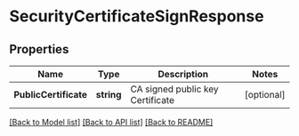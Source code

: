 # SecurityCertificateSignResponse

## Properties

Name | Type | Description | Notes
------------ | ------------- | ------------- | -------------
**PublicCertificate** | **string** | CA signed public key Certificate | [optional] 

[[Back to Model list]](../README.md#documentation-for-models) [[Back to API list]](../README.md#documentation-for-api-endpoints) [[Back to README]](../README.md)


